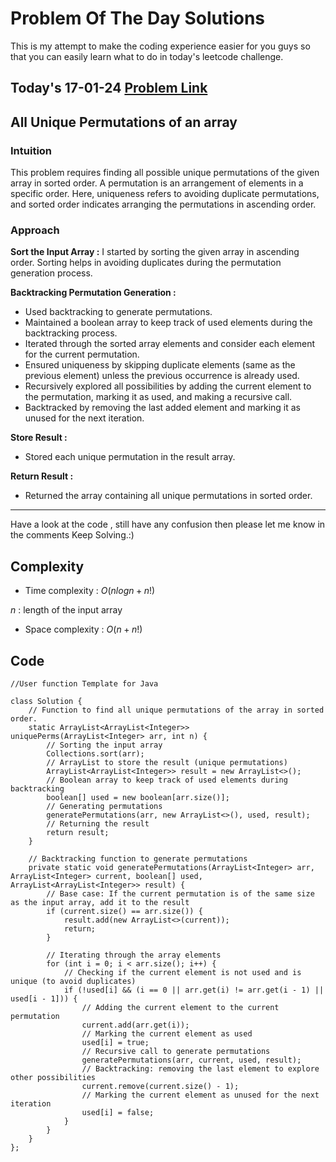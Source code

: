 # Problem Of The Day Solutions

This is my attempt to make the coding experience easier for you guys so that you can easily learn what to do in today's leetcode challenge.

## Today's 17-01-24 [Problem Link](https://www.geeksforgeeks.org/problems/all-unique-permutations-of-an-array/1)
## All Unique Permutations of an array

### Intuition
This problem requires finding all possible unique permutations of the given array in sorted order. A permutation is an arrangement of elements in a specific order. Here, uniqueness refers to avoiding duplicate permutations, and sorted order indicates arranging the permutations in ascending order.

### Approach

**Sort the Input Array :** 
I started by sorting the given array in ascending order. Sorting helps in avoiding duplicates during the permutation generation process.

**Backtracking Permutation Generation :**
   - Used backtracking to generate permutations.
   - Maintained a boolean array to keep track of used elements during the backtracking process.
   - Iterated through the sorted array elements and consider each element for the current permutation.
   - Ensured uniqueness by skipping duplicate elements (same as the previous element) unless the previous occurrence is already used.
   - Recursively explored all possibilities by adding the current element to the permutation, marking it as used, and making a recursive call.
   - Backtracked by removing the last added element and marking it as unused for the next iteration.

**Store Result :**
   - Stored each unique permutation in the result array.

**Return Result :**
   - Returned the array containing all unique permutations in sorted order.
---
Have a look at the code , still have any confusion then please let me know in the comments
Keep Solving.:)

## Complexity
- Time complexity : $O(n log n + n!)$
<!-- Add your time complexity here, e.g. $$O())$$ -->
$n$ : length of the input array
- Space complexity : $O( n + n!)$
<!-- Add your space complexity here, e.g. $$O(n)$$ -->

## Code
```
//User function Template for Java

class Solution {
    // Function to find all unique permutations of the array in sorted order.
    static ArrayList<ArrayList<Integer>> uniquePerms(ArrayList<Integer> arr, int n) {
        // Sorting the input array
        Collections.sort(arr);
        // ArrayList to store the result (unique permutations)
        ArrayList<ArrayList<Integer>> result = new ArrayList<>();
        // Boolean array to keep track of used elements during backtracking
        boolean[] used = new boolean[arr.size()];
        // Generating permutations
        generatePermutations(arr, new ArrayList<>(), used, result);
        // Returning the result
        return result;
    }

    // Backtracking function to generate permutations
    private static void generatePermutations(ArrayList<Integer> arr, ArrayList<Integer> current, boolean[] used, ArrayList<ArrayList<Integer>> result) {
        // Base case: If the current permutation is of the same size as the input array, add it to the result
        if (current.size() == arr.size()) {
            result.add(new ArrayList<>(current));
            return;
        }

        // Iterating through the array elements
        for (int i = 0; i < arr.size(); i++) {
            // Checking if the current element is not used and is unique (to avoid duplicates)
            if (!used[i] && (i == 0 || arr.get(i) != arr.get(i - 1) || used[i - 1])) {
                // Adding the current element to the current permutation
                current.add(arr.get(i));
                // Marking the current element as used
                used[i] = true;
                // Recursive call to generate permutations
                generatePermutations(arr, current, used, result);
                // Backtracking: removing the last element to explore other possibilities
                current.remove(current.size() - 1);
                // Marking the current element as unused for the next iteration
                used[i] = false;
            }
        }
    }
};

```


